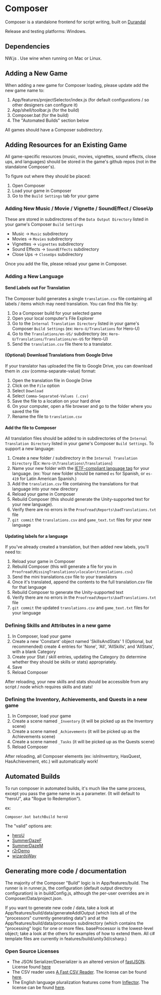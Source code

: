 # Composer

Composer is a standalone frontend for script writing, built on [Durandal](http://durandaljs.com/)

Release and testing platforms: Windows.

## Dependencies

NW.js . Use wine when running on Mac or Linux.

## Adding a New Game

When adding a new game for Composer loading, please update add the new game name to:
1. App/features/projectSelector/index.js (for default configurations / so other designers can configure it)
2. App/shell/toolbar.js (for the build)
3. Composer.bat (for the build)
4. The "Automated Builds" section below

All games should have a Composer subdirectory.

## Adding Resources for an Existing Game

All game-specific resources (music, movies, vignettes, sound effects, close ups, and languages) should be stored in the game's github repos (not in the standalone Composer's).  

To figure out where they should be placed:
1. Open Composer
2. Load your game in Composer
3. Go to the `Build Settings` tab for your game

### Adding New Music / Movie / Vignette / SoundEffect / CloseUp

These are stored in subdirectores of the `Data Output Directory` listed in your game's Composer `Build Settings`

* Music -> `Music` subdirectory
* Movies -> `Movies` subdirectory
* Vignettes -> `vignettes` subdirectory
* Sound Effects -> `SoundEffects` subdirectory
* Close Ups -> `CloseUps` subdirectory

Once you add the file, please reload your game in Composer.

### Adding a New Language

#### Send Labels out For Translation

The Composer build generates a single `translation.csv` file containing all labels / items which may need translation.  You can find this file by:

1. Do a Composer build for your selected game
2. Open your local computer's File Explorer
3. Go to the `Internal Translation Directory` listed in your game's Composer `Build Settings` (ex: `Hero-U/Translations` for Hero-U)
4. Go to the `Translations/en-US/` subdirectory (ex: `Hero-U/Translations/Translations/en-US` for Hero-U)
5. Send the `translation.csv` file there to a translator.

#### (Optional) Download Translations from Google Drive

If your translator has uploaded the file to Google Drive, you can download them in .csv (comma-separate-value) format:

1. Open the translation file in Google Drive
2. Click on the `File` option
3. Select `Download`
4. Select `Comma-Separated-Values (.csv)`
5. Save the file to a location on your hard drive
6. On your computer, open a file browser and go to the folder where you saved the file
7. Rename the file to `translation.csv`

#### Add the file to Composer

All translation files should be added to in subdirectories of the `Internal Translation Directory` listed in your game's Composer `Build Settings`. To support a new language:

1. Create a new folder / subdirectory in the `Internal Translation Directory` (Ex: `Hero-U\Translations\Translations`)
2. Name your new folder with the [IETF-compliant language tag](https://www.w3.org/International/questions/qa-choosing-language-tags) for your language.  (ex: Your new folder should be named `es` for Spanish, or `es-419` for Latin American Spanish.) 
3. Add the `translation.csv` file containing the translations for that language into your new directory
4. Reload your game in Composer
5. Rebuild Composer (this should generate the Unity-supported text for your new language).
6. Verify there are no errors in the `Proofread\Reports\badTranslations.txt` file
7. `git commit` the `translations.csv` and `game_text.txt` files for your new language

#### Updating labels for a language

If you've already created a translation, but then added new labels, you'll need to:

1. Reload your game in Composer
2. Rebuild Composer (this will generate a file for you in `Proofread\MissingTranslations\<locale>\translations.csv`)
3. Send the mini translations.csv file to your translators
4. Once it's translated, append the contents to the full translation.csv file for that language
5. Rebuild Composer to generate the Unity-supported text
6. Verify there are no errors in the `Proofread\Reports\badTranslations.txt` file
7. `git commit` the updated `translations.csv` and `game_text.txt` files for your language

### Defining Skills and Attributes in a new game

1. In Composer, load your game
1. Create a new 'Constant' object named 'SkillsAndStats'
1 (Optional, but recommended) create 4 entries for 'None', 'All', 'AllSkills', and 'AllStats', with a blank Category
1. Create your Stat / skill entries, updating the Category (to determine whether they should be skills or stats) appropriately.
1. Save
1. Reload Composer

After reloading, your new skills and stats should be accessible from any script / node which requires skills and stats!

### Defining the Inventory, Achievements, and Quests in a new game

1. In Composer, load your game
1. Create a scene named `_Inventory` (it will be picked up as the Inventory scene)
1. Create a scene named `_Achievements` (it will be picked up as the Achievements scene)
1. Create a scene named `_Tasks` (it will be picked up as the Quests scene)
1. Reload Composer

After reloading, all Composer elements (ex: isInInventory, HasQuest, HasAchievement, etc.) will automatically work!

## Automated Builds

To run composer in automated builds, it's much like the same process, except you pass the game name in as a parameter.  (It will default to "heroU", aka "Rogue to Redemption").

ex: 
```
Composer.bat batchBuild heroU
```

The "valid" options are:
* [heroU](https://github.com/Transolar/Hero-U)
* [SummerDazeF](https://github.com/Transolar/SummerDaze)
* [SummerDazeM](https://github.com/Transolar/SummerDaze)
* [r2rDemo](https://github.com/Transolar/R2R-Demo)
* [wizardsWay](https://github.com/Transolar/WizardWay)

## Generating more code / documentation

The majority of the Composer "Build" logic is in App/features/build.  The runner is in runner.js, the configuration (default output directory configuration) is in buildConfig.js, although the per-user overrides are in Composer/Data/project.json.  

If you want to generate new code / data, take a look at App/features/build/data/generateAddlOutput (which lists all of the "processors" currently generating data") and at the App/features/build/data/processors subdirectory (which contains the "processing" logic for one or more files.  baseProcessor is the lowest-level object; take a look at the others for examples of how to extend them.  All c# template files are currently in features/build/unity3d/csharp.)

### Open Source Licenses

* The JSON Serializer/Deserializer is an altered version of [fastJSON](http://www.codeproject.com/Articles/159450/fastJSON). License found [here](http://www.codeproject.com/info/cpol10.aspx)
* The CSV reader uses [A Fast CSV Reader](http://www.codeproject.com/Articles/9258/A-Fast-CSV-Reader). The license can be found [here](http://opensource.org/licenses/mit-license.php).
* The English language pluralization features come from [Inflector](https://github.com/srkirkland/Inflector). The license can be found [here](https://github.com/srkirkland/Inflector/blob/master/LICENSE.txt).
